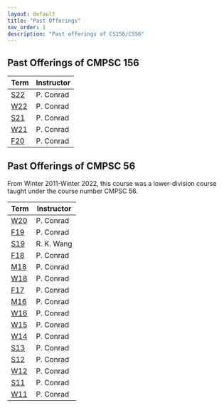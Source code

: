 ```yaml
---
layout: default
title: "Past Offerings"
nav_order: 1
description: "Past offerings of CS156/CS56"
---
```


## Past Offerings of CMPSC 156

| Term | Instructor |
|------|------------|
| [S22](https://ucsb-cs156.github.io/s22/) | P. Conrad |
| [W22](https://ucsb-cs156.github.io/w22/) | P. Conrad |
| [S21](https://ucsb-cs156.github.io/s21/) | P. Conrad |
| [W21](https://ucsb-cs156.github.io/w21/) | P. Conrad |
| [F20](https://ucsb-cs156.github.io/f20/) | P. Conrad |

## Past Offerings of CMPSC 56

From Winter 2011-Winter 2022, this course was a lower-division course taught under the
course number CMPSC 56.

| Term | Instructor |
|------|------------|
| [W20](https://ucsb-cs56.github.io/w20/) | P. Conrad |
| [F19](https://ucsb-cs56.github.io/f19/) | P. Conrad |
| [S19](https://ucsb-cs56.github.io/s19/) | R. K. Wang |
| [F18](https://ucsb-cs56.github.io/f18/) | P. Conrad |
| [M18](https://ucsb-cs56-m18.github.io/)  | P. Conrad |
| [W18](https://ucsb-cs56-w18.github.io/) | P. Conrad |
| [F17](https://ucsb-cs56-f17.github.io/) | P. Conrad |
| [M16](https://ucsb-cs56-m16.github.io/) | P. Conrad |
| [W16](https://mw-mysql-01.herokuapp.com/index.php?title=Main_Page) | P. Conrad |
| [W15](https://mw-mysql-01.herokuapp.com/index.php?title=Main_Page) | P. Conrad |
| [W14](https://mw-mysql-01.herokuapp.com/index.php?title=Main_Page) | P. Conrad |
| [S13](http://www.cs.ucsb.edu/~pconrad/cs56/) | P. Conrad |
| [S12](http://www.cs.ucsb.edu/~pconrad/cs56/) | P. Conrad |
| [W12](http://www.cs.ucsb.edu/~pconrad/cs56/) | P. Conrad |
| [S11](http://www.cs.ucsb.edu/~pconrad/cs56/) | P. Conrad |
| [W11](http://www.cs.ucsb.edu/~pconrad/cs56/) | P. Conrad |
